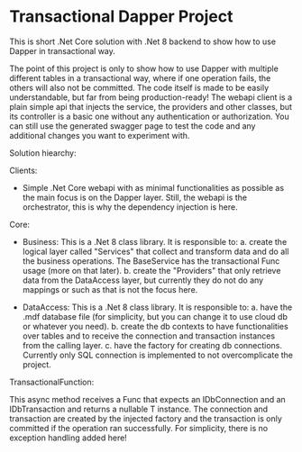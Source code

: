 # Transactional Dapper Project
This is short .Net Core solution with .Net 8 backend to show how to use Dapper in transactional way.

The point of this project is only to show how to use Dapper with multiple different tables in a transactional way, where if one operation fails, the others will also not be committed.
The code itself is made to be easily understandable, but far from being production-ready! The webapi client is a plain simple api that injects the service, the providers and other classes, but its controller is a basic one without any authentication or authorization. You can still use the generated swagger page to test the code and any additional changes you want to experiment with.



Solution hiearchy:

Clients:

- Simple .Net Core webapi with as minimal functionalities as possible as the main focus is on the Dapper layer. Still, the webapi is the orchestrator, this is why the dependency injection is here.

Core:

- Business: This is a .Net 8 class library. It is responsible to:
a. create the logical layer called "Services" that collect and transform data and do all the business operations. The BaseService has the transactional Func usage (more on that later).
b. create the "Providers" that only retrieve data from the DataAccess layer, but currently they do not do any mappings or such as that is not the focus here.

- DataAccess: This is a .Net 8 class library. It is responsible to:
a. have the .mdf database file (for simplicity, but you can change it to use cloud db or whatever you need).
b. create the db contexts to have functionalities over tables and to receive the connection and transaction instances from the calling layer.
c. have the factory for creating db connections. Currently only SQL connection is implemented to not overcomplicate the project.



TransactionalFunction:

This async method receives a Func that expects an IDbConnection and an IDbTransaction and returns a nullable T instance. The connection and transaction are created by the injected factory and the transaction is only committed if the operation ran successfully. For simplicity, there is no exception handling added here!